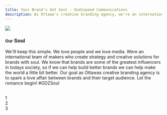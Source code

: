 ```yaml
---
title: Your Brand's Got Soul - Godzspeed Communications
description: As Ottawa's creative branding agency, we're an international team of makers who create strategy and creative solutions for brands with soul.
---
```

<p>
  <section class="bg-near-white">
    <article class="mw8 center cf">
      <div class="fl w-100 w-50-ns tc">
        <img src="http://res.cloudinary.com/dqxgqtp5u/image/upload/v1480222212/animate_a90jol_1_mioh99.png" />
      </div>
      <div class="fl w-100 w-50-ns tr ph5-l">
        <h1 class="gold"><small class='purple db'>Our</small> Soul</h1>
        <div class="black-70">
<p>We'lll keep this simple. We love people and we love media. Were an international team of makers who create strategy and creative solutions for brands with soul. We know that brands are some of the greatest influencers in todays society, so if we can help build better brands we can help make the world a little bit better. Our goal as Ottawas creative branding agency is to spark a love affair between brands and their target audience. Let the romance begin! #GDZSoul</p>
<p></div>
      </div>
    </article>
  </section>

  <br />

  <section >
    <article class="mw8 center dt-ns dt--fixed-ns">
      <div class="dtc-ns tc pv4 bg-black-10">
        1
      </div>
      <div class="dtc-ns tc pv4 bg-black-05">
        2
      </div>
      <div class="dtc-ns tc pv4 bg-black-10">
        3
      </div>
    </article>
  </section>

  </p>
